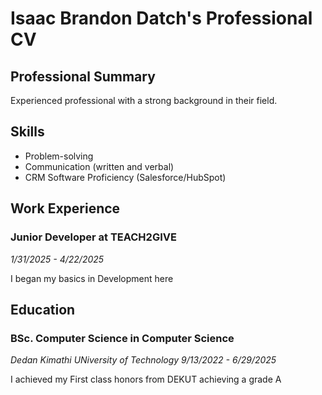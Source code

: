 # Isaac Brandon Datch's Professional CV

## Professional Summary
Experienced professional with a strong background in their field.

## Skills
- Problem-solving
- Communication (written and verbal)
- CRM Software Proficiency (Salesforce/HubSpot)

## Work Experience

### Junior Developer at TEACH2GIVE
*1/31/2025 - 4/22/2025*

I began my basics in Development here


## Education

### BSc. Computer Science in Computer Science
*Dedan Kimathi UNiversity of Technology*
*9/13/2022 - 6/29/2025*

I achieved my First class honors from DEKUT achieving a grade A
